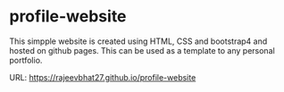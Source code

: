 # profile-website

This simpple website is created using HTML, CSS and bootstrap4 and hosted on github pages.
This can be used as a template to any personal portfolio.

URL: https://rajeevbhat27.github.io/profile-website
